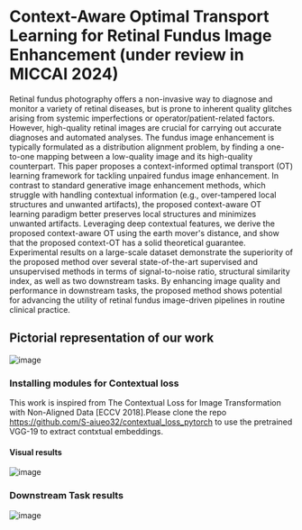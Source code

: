 # Context-Aware Optimal Transport Learning for Retinal Fundus Image Enhancement (under review in MICCAI 2024)
Retinal fundus photography offers a non-invasive way to diagnose and monitor a variety of retinal diseases, but is prone to inherent quality glitches arising from systemic imperfections or operator/patient-related factors. However, high-quality retinal images are crucial for carrying out accurate diagnoses and automated analyses. The fundus image enhancement is typically formulated as a distribution alignment problem, by finding a one-to-one mapping between a low-quality image and its high-quality counterpart. This paper proposes a context-informed optimal transport (OT) learning framework for tackling unpaired fundus image enhancement. In contrast to standard generative image enhancement methods, which struggle with handling contextual information  (e.g., over-tampered local structures and unwanted artifacts), the proposed context-aware OT learning paradigm better preserves local structures and minimizes unwanted artifacts. Leveraging deep contextual features, we derive the proposed context-aware OT using the earth mover's distance, and show that the proposed context-OT has a solid theoretical guarantee.  
Experimental results on a large-scale dataset demonstrate the superiority of the proposed method over several state-of-the-art supervised and unsupervised methods in terms of signal-to-noise ratio, structural similarity index, as well as two downstream tasks. By enhancing image quality and performance in downstream tasks, the proposed method shows potential for advancing the utility of retinal fundus image-driven pipelines in routine clinical practice. 

## Pictorial representation of our work
![image](https://github.com/Retinal-Research/Contextual-OT/assets/58003228/899a2edb-bb51-4d98-a083-8ce9b6df6659)


### Installing modules for Contextual loss

This work is inspired from The Contextual Loss for Image Transformation with Non-Aligned Data [ECCV 2018].Please clone the repo https://github.com/S-aiueo32/contextual_loss_pytorch to use the pretrained VGG-19 to extract contxtual embeddings. 

#### Visual results

![image](https://github.com/Retinal-Research/Contextual-OT/assets/58003228/35fea2ab-2701-46c9-b149-96b6b0151957)

### Downstream Task results

![image](https://github.com/Retinal-Research/Contextual-OT/assets/58003228/6f766852-ac4b-4962-9cf3-b69bf210a6c3)

